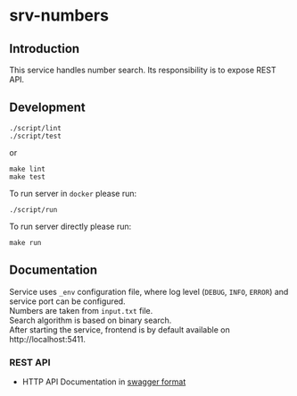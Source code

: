 # srv-numbers
## Introduction

This service handles number search.
Its responsibility is to expose REST API.

## Development
```
./script/lint
./script/test
```
or
```
make lint
make test
```

To run server in `docker` please run:
```
./script/run
```

To run server directly please run:
```
make run
```

## Documentation

Service uses `_env` configuration file, where log level (`DEBUG`, `INFO`, `ERROR`) and service port can be configured.\
Numbers are taken from `input.txt` file.\
Search algorithm is based on binary search.\
After starting the service, frontend is by default available on http://localhost:5411.

### REST API
- HTTP API Documentation in [swagger format](./docs/api/swagger.yaml)
